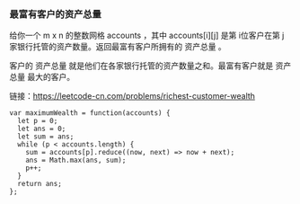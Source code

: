 <!--
 * @Author: 月魂
 * @Date: 2021-02-18 09:35:59
 * @LastEditTime: 2021-02-18 09:36:33
 * @LastEditors: 月魂
 * @Description: 
 * @FilePath: \leetcode-per-day\day43.md
-->
### 最富有客户的资产总量
给你一个 m x n 的整数网格 accounts ，其中 accounts[i][j] 是第 i​​​​​​​​​​​​ 位客户在第 j 家银行托管的资产数量。返回最富有客户所拥有的 资产总量 。

客户的 资产总量 就是他们在各家银行托管的资产数量之和。最富有客户就是 资产总量 最大的客户。

链接：https://leetcode-cn.com/problems/richest-customer-wealth

```
var maximumWealth = function(accounts) {
  let p = 0;
  let ans = 0;
  let sum = ans;
  while (p < accounts.length) {
    sum = accounts[p].reduce((now, next) => now + next);
    ans = Math.max(ans, sum);
    p++;
  }
  return ans;
};
```